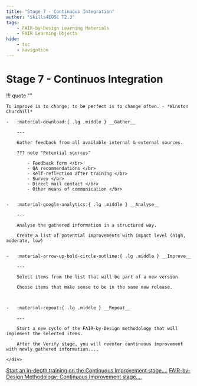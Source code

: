 ```yaml
---
title: "Stage 7 - Continuous Integration"
author: "Skills4EOSC T2.3"
tags: 
    - FAIR-by-Design Learning Materials
    - FAIR Learning Objects
hide:
    - toc
    - navigation
---
```


# Stage 7 - Continuos Integration 

!!! quote ""

    To improve is to change; to be perfect is to change often. - *Winston Churchill*

<div class="row row-cols-1 row-cols-md-2">
    <div class="grid cards" markdown>

    -   :material-download:{ .lg .middle } __Gather__

        ---

        Gather feedback from all available internal & external sources.

        ??? note "Potential sources"

            - Feedback form </br>
            - QA recommendations </br>
            - self-reflection after training </br>
            - Survey </br>
            - Direct mail contact </br>
            - Other means of communication </br>


    -   :material-google-analytics:{ .lg .middle } __Analyse__

        ---

        Analyse the gathered information in a structured way.

        Create a list of potential improvements with impact level (high, moderate, low)


    -   :material-arrow-up-bold-circle-outline:{ .lg .middle } __Improve__

        ---

        Select items from the list that will be part of a new version.

        Choose items that make sense to be in the same new release.



    -   :material-repeat:{ .lg .middle } __Repeat__

        ---

        Start a new cycle of the FAIR-by-Design methodology that will implement the selected items.

        After the Verify stage, you will reenter continuous improvement with newly gathered information....

    </div>
</div>

​<a href="https://fair-by-design-methodology.github.io/FAIR-by-Design_ToT/latest/Stage%206%20%E2%80%93%20Verify/20-Continuous%20Improvement/20-CI/" class="btn btn-dark text-white btn-lg btn-block">Start an in-depth training on the Continuous Improvement stage....</a>
<a href="https://fair-by-design-methodology.github.io/FAIR-by-Design_Book/4%20-%20FAIR-by-design%20learning%20materials%20creation/4.2%20-%20Continuous%20Improvement/417-improvement/" class="btn btn-dark text-white btn-lg btn-block">FAIR-by-Design Methodology: Continuous Improvement stage....</a>
